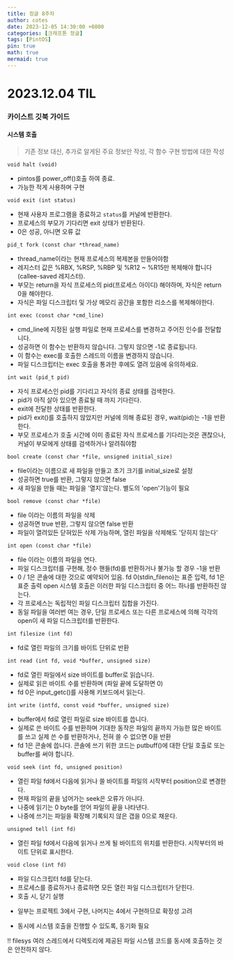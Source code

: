 ```yaml
---
title: 정글 8주차
author: cotes
date: 2023-12-05 14:30:00 +0800
categories: [크래프톤 정글]
tags: [PintOS]
pin: true
math: true
mermaid: true
---
```


# 2023.12.04 TIL

### 카이스트 깃북 가이드

#### 시스템 호출

> 기존 정보 대신, 추가로 알게된 주요 정보만 작성, 각 함수 구현 방법에 대한 작성

`void halt (void)`

- pintos를 power_off()호출 하여 종료.
- 가능한 적게 사용하며 구현

`void exit (int status)`

- 현재 사용자 프로그램을 종료하고 `status`를 커널에 반환한다.
- 프로세스의 부모가 기다리면 exit 상태가 반환된다.
- 0은 성공, 아니면 오류 값

`pid_t fork (const char *thread_name)`

- thread_name이라는 현재 프로세스의 복제본을 만들어야함
- 레지스터 값은 %RBX, %RSP, %RBP 및 %R12 ~ %R15만 복제해야 합니다 (callee-saved 레지스터).
- 부모는 return을 자식 프로세스의 pid(프로세스 아이디) 해야하며, 자식은 return 0을 해야한다.
- 자식은 파일 디스크립터 및 가상 메모리 공간을 포함한 리소스를 복제해야한다.

`int exec (const char *cmd_line)`

- cmd_line에 지정된 실행 파일로 현재 프로세스를 변경하고 주어진 인수를 전달합니다.
- 성공하면 이 함수는 반환하지 않습니다. 그렇지 않으면 -1로 종료됩니다.
- 이 함수는 exec를 호출한 스레드의 이름을 변경하지 않습니다.
- 파일 디스크립터는 exec 호출을 통과한 후에도 열려 있음에 유의하세요.

`int wait (pid_t pid)`

- 자식 프로세스인 pid를 기다리고 자식의 종료 상태를 검색한다.
- pid가 아직 살아 있으면 종료될 때 까지 기다린다.
- exit에 전달한 상태를 반환한다.
- pid가 exit()를 호출하지 않았지만 커널에 의해 종료된 경우, wait(pid)는 -1을 반환한다.
- 부모 프로세스가 호출 시간에 이미 종료된 자식 프로세스를 기다리는것은 괜찮으나, 커널이 부모에게 상태를 검색하거나 알려줘야함

`bool create (const char *file, unsigned initial_size)`

- file이라는 이름으로 새 파일을 만들고 초기 크기를 initial_size로 설정
- 성공하면 true를 반환, 그렇지 않으면 false
- 새 파일을 만들 때는 파일을 '열지'않는다. 별도의 'open'기능이 필요

`bool remove (const char *file)`

- file 이라는 이름의 파일을 삭제
- 성공하면 true 반환, 그렇지 않으면 false 반환
- 파일이 열려있든 닫혀있든 삭제 가능하며, 열린 파일을 삭제해도 '닫히지 않는다'

`int open (const char *file)`

- file 이라는 이름의 파일을 연다.
- 파일 디스크립터를 구현해, 정수 핸들(fd)를 반환하거나 불가능 할 경우 -1을 반환
- 0 / 1은 콘솔에 대한 것으로 예약되어 있음. fd 0(stdin_fileno)는 표준 입력, fd 1은 표준 출력
  open 시스템 호출은 이러한 파일 디스크립터 중 어느 하나를 반환하진 않는다.
- 각 프로세스는 독립적인 파일 디스크립터 집합을 가진다.
- 동일 파일을 여러번 여는 경우, 단일 프로세스 또는 다른 프로세스에 의해 각각의 open이 새 파일 디스크립터를 반환한다.

`int filesize (int fd)`

- fd로 열린 파일의 크기를 바이트 단위로 반환

`int read (int fd, void *buffer, unsigned size)`

- fd로 열린 파일에서 size 바이트를 buffer로 읽습니다.
- 실제로 읽은 바이트 수를 반환하며 (파일 끝에 도달하면 0)
- fd 0은 input_getc()를 사용해 키보드에서 읽는다.

`int write (intfd, const void *buffer, unsigned size)`

- buffer에서 fd로 열린 파일로 size 바이트를 씁니다.
- 실제로 쓴 바이트 수를 반환하며 기대한 동작은 파일의 끝까지 가능한 많은 바이트를 쓰고 실제 쓴 수를 반환하거나, 전혀 쓸 수 없으면 0을 반환
- fd 1은 콘솔에 씁니다. 콘솔에 쓰기 위한 코드는 putbuff()에 대한 단일 호출로 또는 buffer를 써야 합니다.

`void seek (int fd, unsigned position)`

- 열린 파일 fd에서 다음에 읽거나 쓸 바이트를 파일의 시작부터 position으로 변경한다.
- 현재 파일의 끝을 넘어가는 seek은 오류가 아니다.
- 나중에 읽기는 0 byte를 얻어 파일의 끝을 나타낸다.
- 나중에 쓰기는 파일을 확장해 기록되지 않은 갭을 0으로 채운다.

`unsigned tell (int fd)`

- 열린 파일 fd에서 다음에 읽거나 쓰게 될 바이트의 위치를 반환한다. 시작부터의 바이트 단위로 표시한다.

`void close (int fd)`

- 파일 디스크립터 fd를 닫는다.
- 프로세스를 종료하거나 종료하면 모든 열린 파일 디스크립터가 닫힌다.
- 호출 시, 닫기 실행

* 일부는 프로젝트 3에서 구현, 나머지는 4에서 구현하므로 확장성 고려

* 동시에 시스템 호출을 진행할 수 있도록, 동기화 필요

!! filesys 여러 스레드에서 디렉토리에 제공된 파일 시스템 코드를 동시에 호출하는 것은 안전하지 않다.

